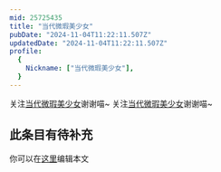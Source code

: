 ```yaml
---
mid: 25725435
title: "当代微瑕美少女"
pubDate: "2024-11-04T11:22:11.507Z"
updatedDate: "2024-11-04T11:22:11.507Z"
profile:
  {
    Nickname: ["当代微瑕美少女"],
  }
---
```


关注[当代微瑕美少女](https://space.bilibili.com/25725435)谢谢喵~ 关注[当代微瑕美少女](https://space.bilibili.com/25725435)谢谢喵~

## 此条目有待补充
你可以在[这里](https://github.com/Yuhanawa/VTuber.ICU-Content/edit/master/v/当代微瑕美少女/index.md)编辑本文

